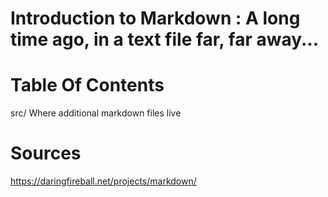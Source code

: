 # Introduction to Markdown : A long time ago, in a text file far, far away...


# Table Of Contents
src/ Where additional markdown files live

# Sources

https://daringfireball.net/projects/markdown/
